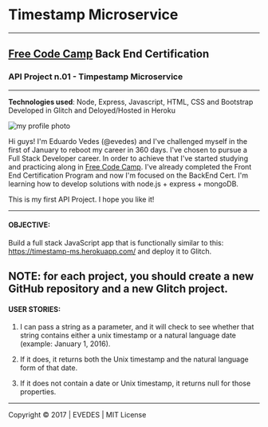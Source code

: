 # Timestamp Microservice
-----------------------------------------------------------------------------------
## [Free Code Camp](http://www.freecodecamp.com) Back End Certification
### API Project n.01 - Timpestamp Microservice
-----------------------------------------------------------------------------------
__Technologies used__:
Node, Express, Javascript, HTML, CSS and Bootstrap
Developed in Glitch and Deloyed/Hosted in Heroku

![my profile photo](http://res.cloudinary.com/evedes/image/upload/c_scale,w_150/v1483576770/PROFILE_PIC_e9crwf.jpg)

Hi guys! I'm Eduardo Vedes (@evedes) and I've challenged myself in the first of January to reboot my career in 360 days. I've chosen to pursue a Full Stack Developer career. In order to achieve that I've started studying and practicing along in [Free Code Camp](http://www.freecodecamp.com). I've already completed the Front End Certification Program and now I'm focused on the BackEnd Cert. I'm learning how to develop solutions with node.js + express + mongoDB.

This is my first API Project. I hope you like it!

-----------------------------------------------------------------------------------
#### OBJECTIVE:
Build a full stack JavaScript app that is functionally similar to this: https://timestamp-ms.herokuapp.com/ and deploy it to Glitch.

NOTE: for each project, you should create a new GitHub repository and a new Glitch project. 
-----------------------------------------------------------------------------------
#### USER STORIES:

1. I can pass a string as a parameter, and it will check to see whether that string contains either a unix timestamp or a natural language date (example: January 1, 2016).

2. If it does, it returns both the Unix timestamp and the natural language form of that date.

3. If it does not contain a date or Unix timestamp, it returns null for those properties.

------------------------------------------------------------------------------------

Copyright &copy; 2017 | EVEDES | MIT License